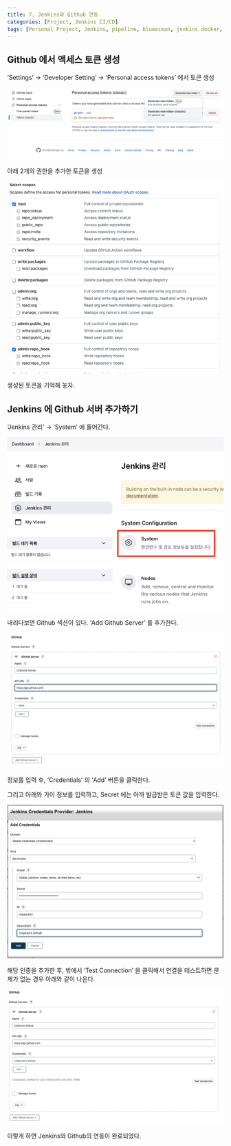 ```yaml
---
title: 7. Jenkins와 Github 연동
categories: [Project, Jenkins CI/CD]
tags: [Personal Project, Jenkins, pipeline, blueocean, jenkins docker, jenkins github, cicd, github jenkins, git jenkins]
---
```


## Github 에서 액세스 토큰 생성


‘Settings’ → ‘Developer Setting’ → ‘Personal access tokens’ 에서 토큰 생성

![](/assets/img/jenkins/attachments/26476632/26443882.png?width=340)

아래 2개의 권한을 추가한 토큰을 생성

![](/assets/img/jenkins/attachments/26476632/26443889.png?width=340)

생성된 토큰을 기억해 놓자.

Jenkins 에 Github 서버 추가하기
------------------------

‘Jenkins 관리’ → ‘System’ 에 들어간다.

![](/assets/img/jenkins/attachments/26476632/26443895.png?width=340)

내리다보면 Github 섹션이 있다. ‘Add Github Server’ 를 추가한다.

![](/assets/img/jenkins/attachments/26476632/26411070.png?width=340)

정보를 입력 후, ‘Credentials’ 의 ‘Add’ 버튼을 클릭한다.

그리고 아래와 가이 정보를 입력하고, Secret 에는 아까 발급받은 토큰 값을 입력한다.

![](/assets/img/jenkins/attachments/26476632/26607752.png?width=340)

해당 인증을 추가한 후, 밖에서 ‘Test Connection’ 을 클릭해서 연결을 테스트하면 문제가 없는 경우 아래와 같이 나온다.

![](/assets/img/jenkins/attachments/26476632/26607758.png?width=340)

이렇게 하면 Jenkins와 Github의 연동이 완료되었다.
